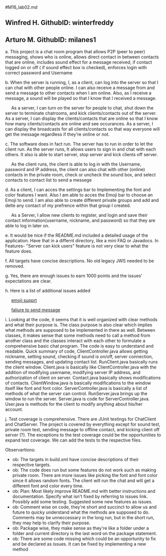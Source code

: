 #M16_lab02.md

## Winfred H.         GithubID: winterfreddy
## Arturo M.          GithubID: milanes1

a. This project is a chat room program that allows P2P (peer to peer) messaging, shows who is online, allows direct contact in between contacts that are online, includes sound effect for a message received, if contact logged on or off ( if sound effect box is checked), enforces login with correct password and Username

b. When the server is running, I, as a client, can log into the server so that I can chat with other people online. I can also receive a message from and send a message to other contacts when I am online. Also, as I receive a message, a sound will be played so that I know that I received a message.

&nbsp;&nbsp;&nbsp;&nbsp;&nbsp;As a server, I can turn on the server for people to chat, shut down the server to terminate chatrooms, and kick clients/contacts out of the server. As a server, I can display the clients/contacts that are online so that I know how many clients/contacts are online and see occurances. As a server, I can display the broadcasts for all clients/contacts so that way everyone will get the message regardless if they're online or not.

c. The software does in fact run. The server has to run in order to let the client run. As the server runs, It allows users to sign in and chat with each others. It also is able to start server, stop server and kick clients off server. 

&nbsp;&nbsp;&nbsp;&nbsp;&nbsp;As the client runs, the client is able to log in with the Username, password and IP address, the client can also chat with other (online) contacts in the private room, check or uncheck the sound box, and select contacts to contact list to send a messege

d. As a client, I can acces the settings bar to Implementing the font and color features I want. Also I am able to acces the Emoji bar to choose an Emoji to send. I am also able to create different private groups and add and delte any contact of my prefrence within that group I created. 

&nbsp;&nbsp;&nbsp;&nbsp;&nbsp;As a Server, I allow new clients to register, and login and save their contact information(username, nickname, and password) so that they are able to log in later on. 

e. It would be nice if the README.md included a detailed usage of the application. Have that in a differnt directory, like a mini FAQ or Javadocs. In Features- "Server can kick users" feature is not very clear to what the feature does.

f. All targets have concise descriptions. No old legacy JWS needed to be removed.

g. Yes, there are enough issues to earn 1000 points and the issues' expectations are clear.

h. Here is a list of additional issues added 

 &nbsp;&nbsp;&nbsp;&nbsp;&nbsp;[emoji supprt](https://github.com/UCSB-CS56-Projects/cs56-networking-chat/issues/23)
  
 &nbsp;&nbsp;&nbsp;&nbsp;&nbsp;[faliure to send message](https://github.com/UCSB-CS56-Projects/cs56-networking-chat/issues/24)

i. Looking at the code, it seems that it is well organized with clear methods and what their purpose is. The class purpose is also clear which implies what methods are supposed to be implemented in there as well. Between classes, it makes sense that some methods need to call a method from another class and the classes interact with each other to formulate a comprehensive basic chat program. The code is easy to understand and readable. Quick summary of code, ClientController.java allows getting nickname, setting sound, checking if sound is on/off, server connection, sending messages, and updating contact list. RunClient.java basically runs the client window. Client.java is basically like ClientController.java with the addition of modifying username, modifying server IP address, and authorization of client on server. Contact.java basically shows modifications of contacts. ClientWindow.java is basically modifications to the window itself like font and font color. ServerController.java is basically a list of methods of what the server can control. RunServer.java brings up the window to run the server. Server.java is code for ServerController.java. User.java is methods for the client to modify anything about his/her account.

j. Test coverage is comprehensive. There are JUnit testings for ChatClient and ChatServer. The project is covered by everything except for sound test, private room test, sending message to offline contact, and kicking client off server (?). The exceptions to the test coverage could be the opportunities to expand test coverage. We can add the tests to the respective files.

Observartions:
* ob: The targets in build.xml have concise descriptions of their respective targets.
* ob: The code does run but some features do not work such as making private room. There are more issues like picking the font and font color since it allows random fonts. The client will run the chat and will get a different font and color every time.
* ob: Plan: Most likely improve README.md with better instructions and documentation. Specify what isn't fixed by referring to issues link. Possibly add some testing. Suggested some new features as issues.
* ob: Comment wise on code, they're short and succinct to allow us and future to quicky understand what the methods are supposed to do. Comments may be unneccessary in the long run, but in the short run, they may help to clarify their purpose.
* ob: Package wise, they make sense as they're like a folder under a folder and current directory is the last word on the package statement.
* ob: There are some code missing which could be an opportunity to fix and be declared as issues. It can be fixed by implementing a new method
